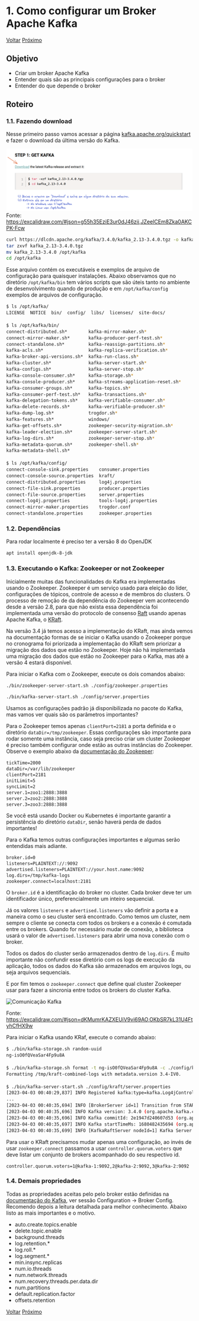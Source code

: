 # 1. Como configurar um Broker Apache Kafka

[Voltar](./README.md) [Próximo](./01-configurar-broker-kafka.md)

## Objetivo

* Criar um broker Apache Kafka
* Entender quais são as principais configurações para o broker
* Entender do que depende o broker

## Roteiro

### 1.1. Fazendo download

Nesse primeiro passo vamos acessar a página [kafka.apache.org/quickstart](https://kafka.apache.org/quickstart) e fazer o download da última versão do Kafka.

![Imagem mostrando onde encontrar o local de download e as instruções para descompactar.](./imagens/download.png)
Fonte: https://excalidraw.com/#json=g55h35EziE3ur0dJ46zij,JZeelCEm8Zka0AKCPK-Fcw

```bash
curl https://dlcdn.apache.org/kafka/3.4.0/kafka_2.13-3.4.0.tgz -o kafka_2.13-3.4.0.tgz
tar zxvf kafka_2.13-3.4.0.tgz
mv kafka_2.13-3.4.0 /opt/kafka
cd /opt/kafka
```

Esse arquivo contém os executáveis e exemplos de arquivo de configuração para quaisquer instalações. Abaixo observamos que no diretório `/opt/kafka/bin` tem vários scripts que são úteis tanto no ambiente de desenvolvimento quando de produção e em `/opt/kafka/config` exemplos de arquivos de configuração.

```bash
$ ls /opt/kafka/
LICENSE  NOTICE  bin/  config/  libs/  licenses/  site-docs/

$ ls /opt/kafka/bin/
connect-distributed.sh*        kafka-mirror-maker.sh*
connect-mirror-maker.sh*       kafka-producer-perf-test.sh*
connect-standalone.sh*         kafka-reassign-partitions.sh*
kafka-acls.sh*                 kafka-replica-verification.sh*
kafka-broker-api-versions.sh*  kafka-run-class.sh*
kafka-cluster.sh*              kafka-server-start.sh*
kafka-configs.sh*              kafka-server-stop.sh*
kafka-console-consumer.sh*     kafka-storage.sh*
kafka-console-producer.sh*     kafka-streams-application-reset.sh*
kafka-consumer-groups.sh*      kafka-topics.sh*
kafka-consumer-perf-test.sh*   kafka-transactions.sh*
kafka-delegation-tokens.sh*    kafka-verifiable-consumer.sh*
kafka-delete-records.sh*       kafka-verifiable-producer.sh*
kafka-dump-log.sh*             trogdor.sh*
kafka-features.sh*             windows/
kafka-get-offsets.sh*          zookeeper-security-migration.sh*
kafka-leader-election.sh*      zookeeper-server-start.sh*
kafka-log-dirs.sh*             zookeeper-server-stop.sh*
kafka-metadata-quorum.sh*      zookeeper-shell.sh*
kafka-metadata-shell.sh*

$ ls /opt/kafka/config/
connect-console-sink.properties    consumer.properties
connect-console-source.properties  kraft/
connect-distributed.properties     log4j.properties
connect-file-sink.properties       producer.properties
connect-file-source.properties     server.properties
connect-log4j.properties           tools-log4j.properties
connect-mirror-maker.properties    trogdor.conf
connect-standalone.properties      zookeeper.properties

```

### 1.2. Dependências

Para rodar localmente é preciso ter a versão 8 do OpenJDK

```bash
apt install openjdk-8-jdk
```

### 1.3. Executando o Kafka: Zookeeper or not Zookeeper

Inicialmente muitas das funcionalidades do Kafka era implementadas usando o Zookeeper. Zookeeper é um serviço usado para eleição do líder, configurações de tópicos, controle de acesso e de membros do clusters. O processo de remoção de da dependência do Zookeeper vem acontecendo desde a versão 2.8, para que não exista essa dependência foi implementada uma versão do protocolo de consenso [Raft](https://raft.github.io/) usando apenas Apache Kafka, o [KRaft](https://cwiki.apache.org/confluence/display/KAFKA/KIP-595%3A+A+Raft+Protocol+for+the+Metadata+Quorum).

Na versão 3.4 já temos acesso a implementação do KRaft, mas ainda vemos na documentação formas de se iniciar o Kafka usando o Zookeeper porque no cronograma foi priorizada a implementação do KRaft sem priorizar a migração dos dados que estão no Zookeeper. Hoje não há implementada uma migração dos dados que estão no Zookeeper para o Kafka, mas até a versão 4 estará disponível.

Para iniciar o Kafka com o Zookeeper, execute os dois comandos abaixo:

```bash
./bin/zookeeper-server-start.sh ./config/zookeeper.properties
```

```bash
./bin/kafka-server-start.sh ./config/server.properties
```

Usamos as configurações padrão já disponibilizada no pacote do Kafka, mas vamos ver quais são os parâmetros importantes?

Para o Zookeeper temos apenas `clientPort=2181` a porta definida e o diretório `dataDir=/tmp/zookeeper`. Essas configurações são importante para rodar somente uma instância, caso seja preciso criar um cluster Zookeeper é preciso também configurar onde estão as outras instâncias do Zookeeper. Observe o exemplo abaixo da [documentação do Zookeeper](https://zookeeper.apache.org/doc/current/zookeeperStarted.html):

```
tickTime=2000
dataDir=/var/lib/zookeeper
clientPort=2181
initLimit=5
syncLimit=2
server.1=zoo1:2888:3888
server.2=zoo2:2888:3888
server.3=zoo3:2888:3888
```

Se você está usando Docker ou Kubernetes é importante garantir a persistência do diretório `dataDir`, senão haverá perda de dados importantes!

Para o Kafka temos outras configurações importantes e algumas serão entendidas mais adiante.

```
broker.id=0
listeners=PLAINTEXT://:9092
advertised.listeners=PLAINTEXT://your.host.name:9092
log.dirs=/tmp/kafka-logs
zookeeper.connect=localhost:2181
```

O `broker.id` é a identificação do broker no cluster. Cada broker deve ter um identificador único, preferencialmente um inteiro sequencial.

Já os valores `listeners` e `advertised.listeners` vão definir a porta e a maneira como o seu cluster será encontrado. Como temos um cluster, nem sempre o cliente se conecta com todos os brokers e a conexão é comutada entre os brokers. Quando for necessário mudar de conexão, a biblioteca usará o valor de `advertised.listeners` para abrir uma nova conexão com o broker.

Todos os dados do cluster serão armazenados dentro de `log.dirs`. É muito importante não confundir esse diretório com os logs de execução da aplicação, todos os dados do Kafka são armazenados em arquivos logs, ou seja arquivos sequenciais.

E por fim temos o `zookeeper.connect` que define qual cluster Zookeeper usar para fazer a sincronia entre todos os brokers do cluster Kafka.

![Comunicação Kafka](./imagens/comunicacao-kafka.png)

Fonte: https://excalidraw.com/#json=dKMumrKAZXEUiV9vi69AO,OKbSR7kL31U4FtyhCfHX9w


Para iniciar o Kafka usando KRaf, execute o comando abaixo:

```bash
$ ./bin/kafka-storage.sh random-uuid
ng-isO0fQVeaSar4Fp9u8A

$ ./bin/kafka-storage.sh format -t ng-isO0fQVeaSar4Fp9u8A -c ./config/kraft/server.properties
Formatting /tmp/kraft-combined-logs with metadata.version 3.4-IV0.

$ ./bin/kafka-server-start.sh ./config/kraft/server.properties
[2023-04-03 00:40:29,837] INFO Registered kafka:type=kafka.Log4jController MBean (kafka.utils.Log4jControllerRegistration$)
...
[2023-04-03 00:40:35,694] INFO [BrokerServer id=1] Transition from STARTING to STARTED (kafka.server.BrokerServer)
[2023-04-03 00:40:35,696] INFO Kafka version: 3.4.0 (org.apache.kafka.common.utils.AppInfoParser)
[2023-04-03 00:40:35,696] INFO Kafka commitId: 2e1947d240607d53 (org.apache.kafka.common.utils.AppInfoParser)
[2023-04-03 00:40:35,697] INFO Kafka startTimeMs: 1680482435694 (org.apache.kafka.common.utils.AppInfoParser)
[2023-04-03 00:40:35,699] INFO [KafkaRaftServer nodeId=1] Kafka Server started (kafka.server.KafkaRaftServer)   
```

Para usar o KRaft precisamos mudar apenas uma configuração, ao invés de usar `zookeeper.connect` passamos a usar `controller.quorum.voters` que deve listar um conjunto de brokers acompanhado do seu respectivo id. 

```
controller.quorum.voters=1@kafka-1:9092,2@kafka-2:9092,3@kafka-2:9092
```

### 1.4. Demais propriedades

Todas as propriedades aceitas pelo pelo broker estão definidas na [documentação do Kafka](https://kafka.apache.org/documentation/#brokerconfigs), ver sessão Configuration → Broker Config. Recomendo depois a leitura detalhada para melhor conhecimento. Abaixo listo as mais importantes e o motivo.

* auto.create.topics.enable
* delete.topic.enable
* background.threads
* log.retention.*
* log.roll.*
* log.segment.*
* min.insync.replicas
* num.io.threads
* num.network.threads
* num.recovery.threads.per.data.dir
* num.partitions
* default.replication.factor
* offsets.retention

[Voltar](./README.md) [Próximo](./01-configurar-broker-kafka.md)